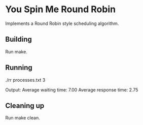 # You Spin Me Round Robin

Implements a Round Robin style scheduling algorithm.

## Building

Run make.

## Running

./rr processes.txt 3

Output:
Average waiting time: 7.00
Average response time: 2.75

## Cleaning up

Run make clean.
